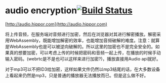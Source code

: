 # audio encryption[![Build Status](https://travis-ci.com/towersxu/audio-encryption.svg?branch=master)](https://travis-ci.com/towersxu/audio-encryption)

[http://audio.hippor.com](http://audio.hippor.com)

将上传音频，在服务端对音频进行加密，然后在浏览器对其进行解密播放。解密采用WebAssembly，既能增加解密的效率，也能增加音频破解的难度。注意：就算是WebAssembly也是可以被逆向破解的。所以这里的加密也不是完全安全的。如果真的想要加密，可以考虑上传的时候把密码和音频一起上传，在播放的时候手动输入密码。(webrtc是不是也可以这样来进行加密?)，播放直接用Audio api就好。

对于mp3可以不把ID3给加密，这样如果文件仍然以mp3结尾的话，在大多数设备上看起来仍然是mp3，只是普通的播放器无法播放而已。但是这么做不好。
